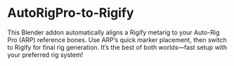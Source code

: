 # AutoRigPro-to-Rigify
This Blender addon automatically aligns a Rigify metarig to your Auto-Rig Pro (ARP) reference bones. Use ARP’s quick marker placement, then switch to Rigify for final rig generation. It’s the best of both worlds—fast setup with your preferred rig system!

